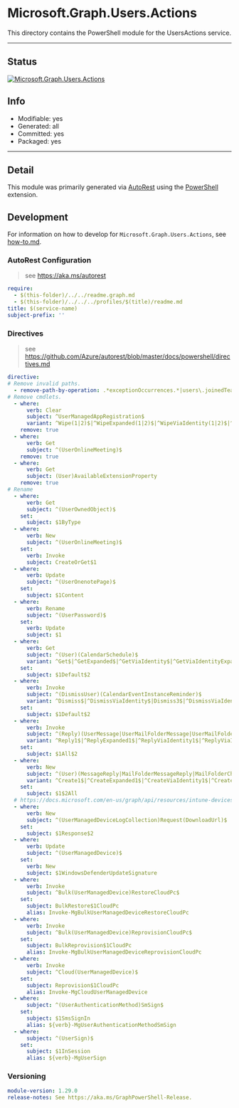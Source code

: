 <!-- region Generated -->
# Microsoft.Graph.Users.Actions
This directory contains the PowerShell module for the UsersActions service.

---
## Status
[![Microsoft.Graph.Users.Actions](https://img.shields.io/powershellgallery/v/Microsoft.Graph.Users.Actions.svg?style=flat-square&label=Microsoft.Graph.Users.Actions "Microsoft.Graph.Users.Actions")](https://www.powershellgallery.com/packages/Microsoft.Graph.Users.Actions/)

## Info
- Modifiable: yes
- Generated: all
- Committed: yes
- Packaged: yes

---
## Detail
This module was primarily generated via [AutoRest](https://github.com/Azure/autorest) using the [PowerShell](https://github.com/Azure/autorest.powershell) extension.

## Development
For information on how to develop for `Microsoft.Graph.Users.Actions`, see [how-to.md](how-to.md).
<!-- endregion -->

### AutoRest Configuration

> see https://aka.ms/autorest

``` yaml
require:
  - $(this-folder)/../../readme.graph.md
  - $(this-folder)/../../../profiles/$(title)/readme.md
title: $(service-name)
subject-prefix: ''

```

### Directives

> see https://github.com/Azure/autorest/blob/master/docs/powershell/directives.md

``` yaml
directive:
# Remove invalid paths.
  - remove-path-by-operation: .*exceptionOccurrences.*|users\.joinedTeams.*|users\.onenote\..*.parent.*|users.*\.calendarView.*|.*\.notebooks\.section.*|.*\.sectionGroups\.section.*|.*\.sections\.pages.*|users\.calendar\.events.*|users\.calendarGroups\.calendars.*|users\.calendars\.events.*|users\.events\.calendar\.events.*|users\.pendingAccessReviewInstances\.stages\.decisions.*|users\.pendingAccessReviewInstances(\.decisions|\.stages\.decisions)\.instance.*
# Remove cmdlets.
  - where:
      verb: Clear
      subject: ^UserManagedAppRegistration$
      variant: ^Wipe(1|2)$|^WipeExpanded(1|2)$|^WipeViaIdentity(1|2)$|^WipeViaIdentityExpanded(1|2)$
    remove: true
  - where:
      verb: Get
      subject: ^(UserOnlineMeeting)$
    remove: true
  - where:
      verb: Get
      subject: (User)AvailableExtensionProperty
    remove: true
# Rename
  - where:
      verb: Get
      subject: ^(UserOwnedObject)$
    set:
      subject: $1ByType
  - where:
      verb: New
      subject: ^(UserOnlineMeeting)$
    set:
      verb: Invoke
      subject: CreateOrGet$1
  - where:
      verb: Update
      subject: ^(UserOnenotePage)$
    set:
      subject: $1Content
  - where:
      verb: Rename
      subject: ^(UserPassword)$
    set:
      verb: Update
      subject: $1
  - where:
      verb: Get
      subject: ^(User)(CalendarSchedule)$
      variant: ^Get$|^GetExpanded$|^GetViaIdentity$|^GetViaIdentityExpanded$|Get2$|^GetExpanded2$|^GetViaIdentity2$|^GetViaIdentityExpanded2$
    set:
      subject: $1Default$2
  - where:
      verb: Invoke
      subject: ^(DismissUser)(CalendarEventInstanceReminder)$
      variant: ^Dismiss$|^DismissViaIdentity$|Dismiss3$|^DismissViaIdentity3$
    set:
      subject: $1Default$2
  - where:
      verb: Invoke
      subject: ^(Reply)(UserMessage|UserMailFolderMessage|UserMailFolderChildFolderMessage)$
      variant: ^Reply1$|^ReplyExpanded1$|^ReplyViaIdentity1$|^ReplyViaIdentityExpanded1$|^Reply3$|^ReplyExpanded3$|^ReplyViaIdentity3$|^ReplyViaIdentityExpanded3$
    set:
      subject: $1All$2
  - where:
      verb: New
      subject: ^(User)(MessageReply|MailFolderMessageReply|MailFolderChildFolderMessageReply)$
      variant: ^Create1$|^CreateExpanded1$|^CreateViaIdentity1$|^CreateViaIdentityExpanded1$|^Create3$|^CreateExpanded3$|^CreateViaIdentity3$|^CreateViaIdentityExpanded3$
    set:
      subject: $1$2All
  # https://docs.microsoft.com/en-us/graph/api/resources/intune-devices-devicelogcollectionresponse?view=graph-rest-beta
  - where:
      verb: New
      subject: ^(UserManagedDeviceLogCollection)Request(DownloadUrl)$
    set:
      subject: $1Response$2
  - where:
      verb: Update
      subject: ^(UserManagedDevice)$
    set:
      verb: New
      subject: $1WindowsDefenderUpdateSignature
  - where:
      verb: Invoke
      subject: ^Bulk(UserManagedDevice)RestoreCloudPc$
    set:
      subject: BulkRestore$1CloudPc
      alias: Invoke-MgBulkUserManagedDeviceRestoreCloudPc
  - where:
      verb: Invoke
      subject: ^Bulk(UserManagedDevice)ReprovisionCloudPc$
    set:
      subject: BulkReprovision$1CloudPc
      alias: Invoke-MgBulkUserManagedDeviceReprovisionCloudPc
  - where:
      verb: Invoke
      subject: ^Cloud(UserManagedDevice)$
    set:
      subject: Reprovision$1CloudPc
      alias: Invoke-MgCloudUserManagedDevice
  - where:
      subject: ^(UserAuthenticationMethod)SmSign$
    set:
      subject: $1SmsSignIn
      alias: ${verb}-MgUserAuthenticationMethodSmSign
  - where:
      subject: ^(UserSign)$
    set:
      subject: $1InSession
      alias: ${verb}-MgUserSign
```
### Versioning

``` yaml
module-version: 1.29.0
release-notes: See https://aka.ms/GraphPowerShell-Release.
```
